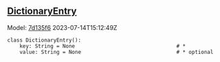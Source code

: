 ## [DictionaryEntry](https://github.com/spdx/spdx-3-model/blob/main/model/Core/Classes/DictionaryEntry.md)
Model: [7d135f6](https://github.com/spdx/spdx-3-model/commit/7d135f6b3c1c412e06ae2ca73da3cbbbcdbc5cda) 2023-07-14T15:12:49Z
```
class DictionaryEntry():
    key: String = None                                 # * 
    value: String = None                               # * optional 
```
